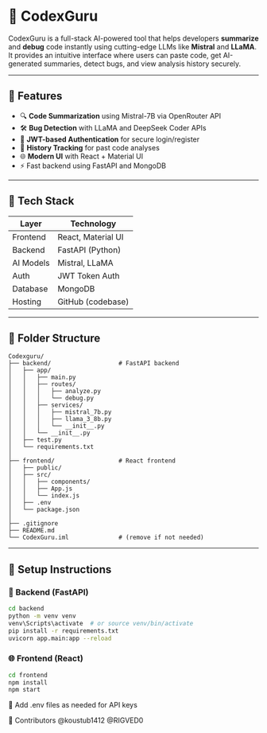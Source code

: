 # 🧠 CodexGuru

CodexGuru is a full-stack AI-powered tool that helps developers **summarize** and **debug** code instantly using cutting-edge LLMs like **Mistral** and **LLaMA**. It provides an intuitive interface where users can paste code, get AI-generated summaries, detect bugs, and view analysis history securely.

---

## 🚀 Features

- 🔍 **Code Summarization** using Mistral-7B via OpenRouter API
- 🛠️ **Bug Detection** with LLaMA and DeepSeek Coder APIs
- 🔐 **JWT-based Authentication** for secure login/register
- 🧾 **History Tracking** for past code analyses
- 🌐 **Modern UI** with React + Material UI
- ⚡ Fast backend using FastAPI and MongoDB

---

## 🧩 Tech Stack

| Layer     | Technology           |
|-----------|----------------------|
| Frontend  | React, Material UI   |
| Backend   | FastAPI (Python)     |
| AI Models | Mistral, LLaMA       |
| Auth      | JWT Token Auth       |
| Database  | MongoDB              |
| Hosting   | GitHub (codebase)    |

---

## 📁 Folder Structure

```plaintext
Codexguru/
├── backend/                   # FastAPI backend
│   ├── app/
│   │   ├── main.py
│   │   ├── routes/
│   │   │   ├── analyze.py
│   │   │   └── debug.py
│   │   ├── services/
│   │   │   ├── mistral_7b.py
│   │   │   ├── llama_3_8b.py
│   │   │   └── __init__.py
│   │   └── __init__.py
│   ├── test.py
│   └── requirements.txt
│
├── frontend/                  # React frontend
│   ├── public/
│   ├── src/
│   │   ├── components/
│   │   ├── App.js
│   │   └── index.js
│   ├── .env
│   └── package.json
│
├── .gitignore
├── README.md
└── CodexGuru.iml              # (remove if not needed)

```

---

## 🔧 Setup Instructions

### 🐍 Backend (FastAPI)

```bash
cd backend
python -m venv venv
venv\Scripts\activate  # or source venv/bin/activate
pip install -r requirements.txt
uvicorn app.main:app --reload
```

### 🌐 Frontend (React)
```bash
cd frontend
npm install
npm start
```
🔐 Add .env files as needed for API keys

👥 Contributors
@koustub1412
@RIGVED0
